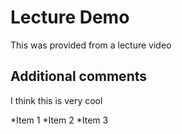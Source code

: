 # Lecture Demo

This was provided from a lecture video 

## Additional comments

I think this is very cool

*Item 1
*Item 2
*Item 3

